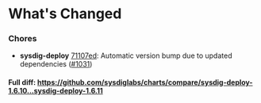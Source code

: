 # What's Changed

### Chores
- **sysdig-deploy** [71107ed](https://github.com/sysdiglabs/charts/commit/71107eda11de5b0c1029735b55a0390d21807ed8): Automatic version bump due to updated dependencies ([#1031](https://github.com/sysdiglabs/charts/issues/1031))

#### Full diff: https://github.com/sysdiglabs/charts/compare/sysdig-deploy-1.6.10...sysdig-deploy-1.6.11
